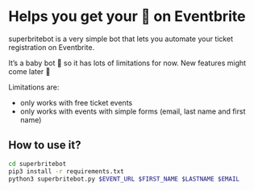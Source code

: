 # Helps you get your :ticket: on Eventbrite

superbritebot is a very simple bot that lets you automate your ticket
registration on Eventbrite.

It’s a baby bot :baby: so it has lots of limitations for now. New features might
come later :baby_bottle:

Limitations are:

* only works with free ticket events
* only works with events with simple forms (email, last name and first name)

## How to use it?

```bash
cd superbritebot
pip3 install -r requirements.txt
python3 superbritebot.py $EVENT_URL $FIRST_NAME $LASTNAME $EMAIL
```
